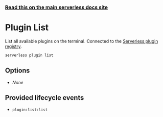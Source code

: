 <!--
title: Serverless Framework Commands - AWS Lambda - Plugin List
menuText: Plugin List
menuOrder: 17
description: List all available Serverless plugins
layout: Doc
-->

<!-- DOCS-SITE-LINK:START automatically generated  -->

### [Read this on the main serverless docs site](https://www.serverless.com/framework/docs/providers/aws/cli-reference/plugin-list)

<!-- DOCS-SITE-LINK:END -->

# Plugin List

List all available plugins on the terminal. Connected to the [Serverless plugin registry](https://github.com/serverless/plugins).

```bash
serverless plugin list
```

## Options

- _None_

## Provided lifecycle events

- `plugin:list:list`
